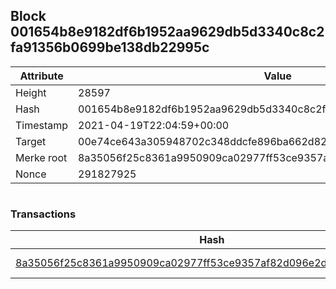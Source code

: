 ## Block 001654b8e9182df6b1952aa9629db5d3340c8c2fa91356b0699be138db22995c

Attribute | Value
--- | ---
Height | 28597
Hash | 001654b8e9182df6b1952aa9629db5d3340c8c2fa91356b0699be138db22995c
Timestamp | 2021-04-19T22:04:59+00:00
Target | 00e74ce643a305948702c348ddcfe896ba662d82c1a228faf4ad12250f07334e
Merke root | 8a35056f25c8361a9950909ca02977ff53ce9357af82d096e2dc1c6463a146b1
Nonce | 291827925

```

```

### Transactions

Hash | Amount
--- | ---
[8a35056f25c8361a9950909ca02977ff53ce9357af82d096e2dc1c6463a146b1](8a35056f25c8361a9950909ca02977ff53ce9357af82d096e2dc1c6463a146b1.md) | 10.00000000 SKEPTI 
